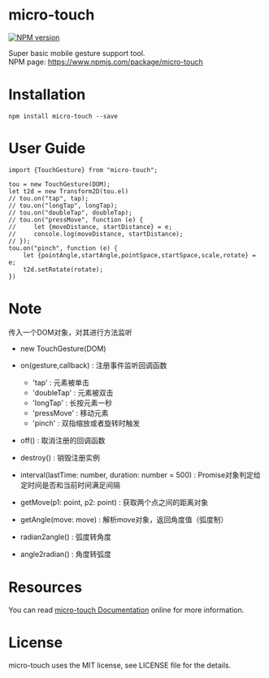 # micro-touch

[![NPM version](https://img.shields.io/npm/v/micro-touch.svg)](https://www.npmjs.com/package/micro-touch)

Super basic mobile gesture support tool.   
NPM page: https://www.npmjs.com/package/micro-touch

# Installation

```
npm install micro-touch --save
```

# User Guide

```
import {TouchGesture} from "micro-touch";

tou = new TouchGesture(DOM);
let t2d = new Transform2D(tou.el)
// tou.on("tap", tap);
// tou.on("longTap", longTap);
// tou.on("doubleTap", doubleTap);
// tou.on("pressMove", function (e) {
//     let {moveDistance, startDistance} = e;
//     console.log(moveDistance, startDistance);
// });
tou.on("pinch", function (e) {
    let {pointAngle,startAngle,pointSpace,startSpace,scale,rotate} = e;
    t2d.setRotate(rotate);
})
```

# Note

传入一个DOM对象，对其进行方法监听

- new TouchGesture(DOM)
    
- on(gesture,callback) : 注册事件监听回调函数
    - 'tap' : 元素被单击
    - 'doubleTap' : 元素被双击
    - 'longTap' : 长按元素一秒
    - 'pressMove' : 移动元素
    - 'pinch' : 双指缩放或者旋转时触发

- off() : 取消注册的回调函数
- destroy() : 销毁注册实例
- interval(lastTime: number, duration: number = 500) : Promise对象判定给定时间是否和当前时间满足间隔
- getMove(p1: point, p2: point) : 获取两个点之间的距离对象
- getAngle(move: move) : 解析move对象，返回角度值（弧度制）
- radian2angle() : 弧度转角度
- angle2radian() : 角度转弧度


# Resources

You can read [micro-touch Documentation](https://github.com/SystemLight/micro-touch) online for more information.

# License

micro-touch uses the MIT license, see LICENSE file for the details.
